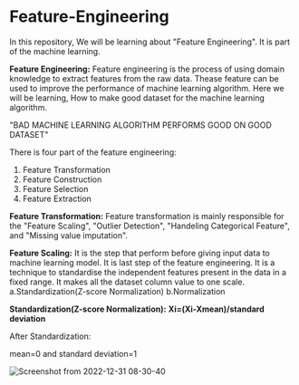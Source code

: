 # Feature-Engineering
In this repository, We will be learning about "Feature Engineering". It is part of the machine learning.

**Feature Engineering:** Feature engineering is the process of using domain knowledge to extract features from the raw data. Thease feature can be used to                          improve the performance of machine learning algorithm. Here we will be learning, How to make good dataset for the machine learning                          algorithm.

"BAD MACHINE LEARNING ALGORITHM PERFORMS GOOD ON GOOD DATASET"
                                    
There is four part of the feature engineering:
1. Feature Transformation
2. Feature Construction
3. Feature Selection
4. Feature Extraction

**Feature Transformation:** Feature transformation is mainly responsible for the "Feature Scaling", "Outlier Detection", "Handeling Categorical Feature", and "Missing value imputation".

**Feature Scaling:** It is the step that perform before giving input data to machine learning model. It is last step of the feature engineering. It is a technique to standardise the independent features present in the data in a fixed range. It makes all the dataset column value to one scale.
a.Standardization(Z-score Normalization)
b.Normalization

**Standardization(Z-score Normalization):** 
**Xi=(Xi-Xmean)/standard deviation**

After Standardization:

mean=0 and standard deviation=1

![Screenshot from 2022-12-31 08-30-40](https://user-images.githubusercontent.com/60688738/210122967-f4b64b67-ade8-48f5-82a2-ad2354edf865.png)





